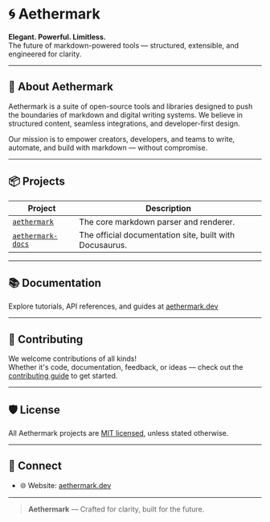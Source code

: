 # 🌀 Aethermark

**Elegant. Powerful. Limitless.**  
The future of markdown-powered tools — structured, extensible, and engineered for clarity.

---

## 🌟 About Aethermark

Aethermark is a suite of open-source tools and libraries designed to push the boundaries of markdown and digital writing systems. We believe in structured content, seamless integrations, and developer-first design.

Our mission is to empower creators, developers, and teams to write, automate, and build with markdown — without compromise.

---

## 📦 Projects

| Project | Description |
|--------|-------------|
| [`aethermark`](https://github.com/aethermark/aethermark) | The core markdown parser and renderer. |
| [`aethermark-docs`](https://github.com/aethermark/aethermark-docs) | The official documentation site, built with Docusaurus. |

---

## 📚 Documentation

Explore tutorials, API references, and guides at [aethermark.dev](https://aethermark.dev)

---

## 🤝 Contributing

We welcome contributions of all kinds!  
Whether it's code, documentation, feedback, or ideas — check out the [contributing guide](https://github.com/aethermark/.github/blob/main/CONTRIBUTING.md) to get started.

---

## 🛡️ License

All Aethermark projects are [MIT licensed](https://opensource.org/licenses/MIT), unless stated otherwise.

---

## 🔗 Connect

- 🌐 Website: [aethermark.dev](https://aethermark.dev)

---

> **Aethermark** — Crafted for clarity, built for the future.
